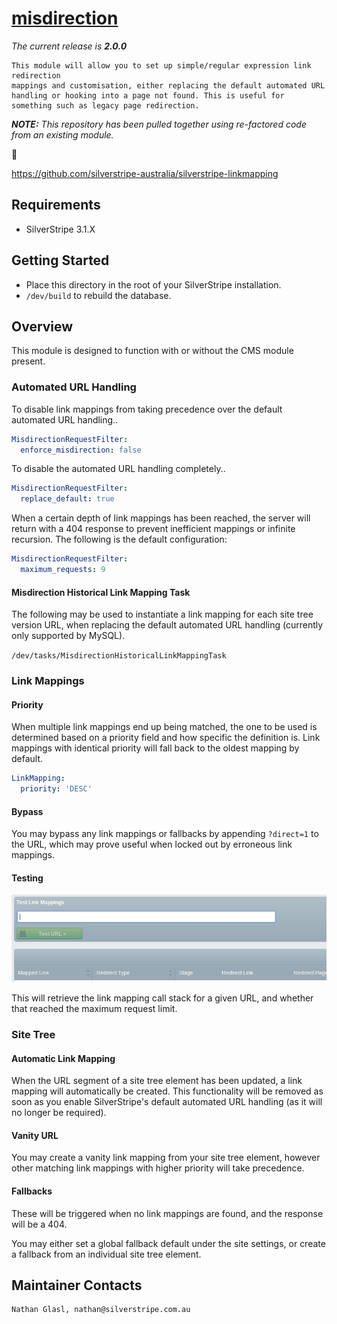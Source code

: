 # [misdirection](https://packagist.org/packages/nglasl/silverstripe-misdirection)

_The current release is **2.0.0**_

	This module will allow you to set up simple/regular expression link redirection
	mappings and customisation, either replacing the default automated URL handling or hooking into a page not found. This is useful for something such as legacy page redirection.

_**NOTE:** This repository has been pulled together using re-factored code from an existing module._

:bust_in_silhouette:

https://github.com/silverstripe-australia/silverstripe-linkmapping

## Requirements

* SilverStripe 3.1.X

## Getting Started

* Place this directory in the root of your SilverStripe installation.
* `/dev/build` to rebuild the database.

## Overview

This module is designed to function with or without the CMS module present.

### Automated URL Handling

To disable link mappings from taking precedence over the default automated URL handling..

```yaml
MisdirectionRequestFilter:
  enforce_misdirection: false
```

To disable the automated URL handling completely..

```yaml
MisdirectionRequestFilter:
  replace_default: true
```

When a certain depth of link mappings has been reached, the server will return with a 404 response to prevent inefficient mappings or infinite recursion. The following is the default configuration:

```yaml
MisdirectionRequestFilter:
  maximum_requests: 9
```

#### Misdirection Historical Link Mapping Task

The following may be used to instantiate a link mapping for each site tree version URL, when replacing the default automated URL handling (currently only supported by MySQL).

`/dev/tasks/MisdirectionHistoricalLinkMappingTask`

### Link Mappings

#### Priority

When multiple link mappings end up being matched, the one to be used is determined based on a priority field and how specific the definition is. Link mappings with identical priority will fall back to the oldest mapping by default.

```yaml
LinkMapping:
  priority: 'DESC'
```

#### Bypass

You may bypass any link mappings or fallbacks by appending `?direct=1` to the URL, which may prove useful when locked out by erroneous link mappings.

#### Testing

![test](images/misdirection-testing.png)

This will retrieve the link mapping call stack for a given URL, and whether that reached the maximum request limit.

### Site Tree

#### Automatic Link Mapping

When the URL segment of a site tree element has been updated, a link mapping will automatically be created. This functionality will be removed as soon as you enable SilverStripe's default automated URL handling (as it will no longer be required).

#### Vanity URL

You may create a vanity link mapping from your site tree element, however other matching link mappings with higher priority will take precedence.

#### Fallbacks

These will be triggered when no link mappings are found, and the response will be a 404.

You may either set a global fallback default under the site settings, or create a fallback from an individual site tree element.

## Maintainer Contacts

	Nathan Glasl, nathan@silverstripe.com.au
